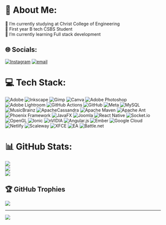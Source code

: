 # 💫 About Me:
🔭 I’m currently studying at Christ College of Engineering <br>👯 First year B tech CSBS Student <br>🌱 I’m currently learning Full stack development


## 🌐 Socials:
[![Instagram](https://img.shields.io/badge/Instagram-%23E4405F.svg?logo=Instagram&logoColor=white)](https://instagram.com/adheena__james)  [![email](https://img.shields.io/badge/Email-D14836?logo=gmail&logoColor=white)](mailto:adheenajames.official@gmail.com) 

# 💻 Tech Stack:
![Adobe](https://img.shields.io/badge/adobe-%23FF0000.svg?style=plastic&logo=adobe&logoColor=white) ![Inkscape](https://img.shields.io/badge/Inkscape-e0e0e0?style=plastic&logo=inkscape&logoColor=080A13) ![Gimp](https://img.shields.io/badge/Gimp-657D8B?style=plastic&logo=gimp&logoColor=FFFFFF) ![Canva](https://img.shields.io/badge/Canva-%2300C4CC.svg?style=plastic&logo=Canva&logoColor=white) ![Adobe Photoshop](https://img.shields.io/badge/adobe%20photoshop-%2331A8FF.svg?style=plastic&logo=adobe%20photoshop&logoColor=white) ![Adobe Lightroom](https://img.shields.io/badge/Adobe%20Lightroom-31A8FF.svg?style=plastic&logo=Adobe%20Lightroom&logoColor=white) ![GitHub Actions](https://img.shields.io/badge/github%20actions-%232671E5.svg?style=plastic&logo=githubactions&logoColor=white) ![GitHub](https://img.shields.io/badge/github-%23121011.svg?style=plastic&logo=github&logoColor=white) ![Meta](https://img.shields.io/badge/Meta-%230467DF.svg?style=plastic&logo=Meta&logoColor=white) ![MySQL](https://img.shields.io/badge/mysql-4479A1.svg?style=plastic&logo=mysql&logoColor=white) ![MusicBrainz](https://img.shields.io/badge/Musicbrainz-EB743B?style=plastic&logo=musicbrainz&logoColor=BA478F) ![ApacheCassandra](https://img.shields.io/badge/cassandra-%231287B1.svg?style=plastic&logo=apache-cassandra&logoColor=white) ![Apache Maven](https://img.shields.io/badge/Apache%20Maven-C71A36?style=plastic&logo=Apache%20Maven&logoColor=white) ![Apache Ant](https://img.shields.io/badge/Apache%20Ant-A81C7D?style=plastic&logo=Apache%20Ant&logoColor=white) ![Phoenix Framework](https://img.shields.io/badge/phoenixframework-%23FD4F00.svg?style=plastic&logo=phoenixframework&logoColor=black) ![JavaFX](https://img.shields.io/badge/javafx-%23FF0000.svg?style=plastic&logo=javafx&logoColor=white) ![Joomla](https://img.shields.io/badge/joomla-%235091CD.svg?style=plastic&logo=joomla&logoColor=white) ![React Native](https://img.shields.io/badge/react_native-%2320232a.svg?style=plastic&logo=react&logoColor=%2361DAFB) ![Socket.io](https://img.shields.io/badge/Socket.io-black?style=plastic&logo=socket.io&badgeColor=010101) ![OpenGL](https://img.shields.io/badge/OpenGL-%23FFFFFF.svg?style=plastic&logo=opengl) ![Ionic](https://img.shields.io/badge/Ionic-%233880FF.svg?style=plastic&logo=Ionic&logoColor=white) ![nVIDIA](https://img.shields.io/badge/cuda-000000.svg?style=plastic&logo=nVIDIA&logoColor=green) ![Angular.js](https://img.shields.io/badge/angular.js-%23E23237.svg?style=plastic&logo=angularjs&logoColor=white) ![Ember](https://img.shields.io/badge/ember-1C1E24?style=plastic&logo=ember.js&logoColor=#D04A37) ![Google Cloud](https://img.shields.io/badge/GoogleCloud-%234285F4.svg?style=plastic&logo=google-cloud&logoColor=white) ![Netlify](https://img.shields.io/badge/netlify-%23000000.svg?style=plastic&logo=netlify&logoColor=#00C7B7) ![Scaleway](https://img.shields.io/badge/SCALEWAY-%234f0599.svg?style=plastic&logo=scaleway&logoColor=white) ![XFCE](https://img.shields.io/badge/XFCE-%232284F2.svg?style=plastic&logo=xfce&logoColor=white) ![EA](https://img.shields.io/badge/ea-%23000000.svg?style=plastic&logo=ea&logoColor=white) ![Battle.net](https://img.shields.io/badge/battle.net-%2300AEFF.svg?style=plastic&logo=battle.net&logoColor=white)
# 📊 GitHub Stats:
![](https://github-readme-stats.vercel.app/api?username=adheenajames&theme=gruvbox&hide_border=false&include_all_commits=true&count_private=true)<br/>
![](https://nirzak-streak-stats.vercel.app/?user=adheenajames&theme=gruvbox&hide_border=false)<br/>
![](https://github-readme-stats.vercel.app/api/top-langs/?username=adheenajames&theme=gruvbox&hide_border=false&include_all_commits=true&count_private=true&layout=compact)

## 🏆 GitHub Trophies
![](https://github-profile-trophy.vercel.app/?username=adheenajames&theme=radical&no-frame=false&no-bg=true&margin-w=4)

---
[![](https://visitcount.itsvg.in/api?id=adheenajames&icon=0&color=0)](https://visitcount.itsvg.in)

<!-- Proudly created with GPRM ( https://gprm.itsvg.in ) -->
